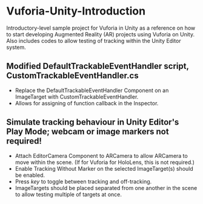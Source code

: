 # Vuforia-Unity-Introduction
Introductory-level sample project for Vuforia in Unity as a reference on how to start developing Augmented Reality (AR) projects using Vuforia on Unity. Also includes codes to allow testing of tracking within the Unity Editor system.

## Modified DefaultTrackableEventHandler script, CustomTrackableEventHandler.cs
- Replace the DefaultTrackableEventHandler Component on an ImageTarget with CustomTrackableEventHandler.
- Allows for assigning of function callback in the Inspector.

## Simulate tracking behaviour in Unity Editor's Play Mode; webcam or image markers not required!
- Attach EditorCamera Component to ARCamera to allow ARCamera to move within the scene. (If for Vuforia for HoloLens, this is not required.)
- Enable Tracking Without Marker on the selected ImageTarget(s) should be enabled.
- Press *key* to toggle between tracking and off-tracking.
- ImageTargets should be placed separated from one another in the scene to allow testing multiple of targets at once.
